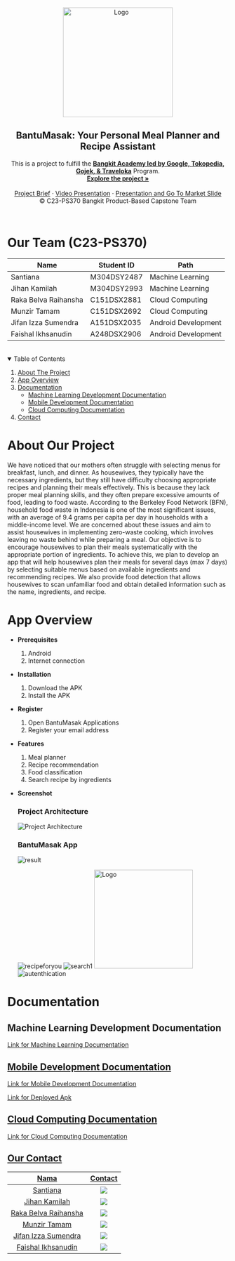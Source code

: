 <br />
<p align="center">
  <a href="https://github.com/J1fengs/bantu-masak">
    <img src="https://github.com/J1fengs/bantu-masak/assets/79673174/8c0384fb-1a58-4b85-a59d-2faa46670644" width='250dp' alt="Logo" >
 </a>

<h2 align="center">
BantuMasak: Your Personal Meal Planner and Recipe Assistant</h2>

<p align="center">
  This is a project to fulfill the  <a href="https://grow.google/intl/id_id/bangkit/"><strong>Bangkit Academy led by Google, Tokopedia, Gojek, & Traveloka</strong></a>
   Program.
    <br />
    <a href="https://github.com/J1fengs/bantu-masak"><strong>Explore the project »</strong></a>
    <br />
    <br />
    <a href="https://docs.google.com/document/d/19By6V09SjBDc5M-rbMGzih1PK0ZwWzYv8hx0hMLWTiE/edit">Project Brief</a>
    ·
    <a href="https://youtu.be/P2x-hpLLDtY">Video Presentation</a>
    ·
    <a href="https://drive.google.com/file/d/1EJf_QLWYMTRr5RC_SGdoampstB9nfYAS/view">Presentation and Go To Market Slide</a>
    <br />
    © C23-PS370 Bangkit Product-Based Capstone Team
  </p>
</p>
<br />

# Our Team (C23-PS370)
| Name                   | Student ID | Path                |
| ---------------------- | ---------- | ------------------- |
| Santiana     | M304DSY2487 | Machine Learning    |
| Jihan Kamilah   | M304DSY2993 | Machine Learning    |
| Raka Belva Raihansha          | C151DSX2881  | Cloud Computing |
| Munzir Tamam       | C151DSX2692 | Cloud Computing |
| Jifan Izza Sumendra   | A151DSX2035 | Android Development     |
| Faishal Ikhsanudin | A248DSX2906 | Android Development     |

<br>
<!-- TABLE OF CONTENTS -->
<details open="open">
  <summary>Table of Contents</summary>
  <ol>
    <li><a href="#about-our-project">About The Project</a></li>
    <li><a href="#app-overview">App Overview</a></li>
    <li>
      <a href="#documentation">Documentation</a>
      <ul>
        <li><a href="#machine-learning-development-documentation">Machine Learning Development Documentation</a></li>
        <li><a href="#mobile-development-documentation">Mobile Development Documentation</a></li>
        <li><a href="#cloud-computing-documentation">Cloud Computing Documentation</a></li>
      </ul>
    </li>
    <li><a href="#our-contact">Contact</a></li>
  </ol>
</details>

# About Our Project
We have noticed that our mothers often struggle with selecting menus for breakfast, lunch, and dinner. As housewives, they typically have the necessary ingredients, but they still have difficulty choosing appropriate recipes and planning their meals effectively. This is because they lack proper meal planning skills, and they often prepare excessive amounts of food, leading to food waste. According to the Berkeley Food Network (BFN), household food waste in Indonesia is one of the most significant issues, with an average of 9.4 grams per capita per day in households with a middle-income level. We are concerned about these issues and aim to assist housewives in implementing zero-waste cooking, which involves leaving no waste behind while preparing a meal. Our objective is to encourage housewives to plan their meals systematically with the appropriate portion of ingredients. To achieve this, we plan to develop an app that will help housewives plan their meals for several days (max 7 days) by selecting suitable menus based on available ingredients and recommending recipes. We also provide food detection that allows housewives to scan unfamiliar food and obtain detailed information such as the name, ingredients, and recipe.

# App Overview

- **Prerequisites**
  1.  Android
  2.  Internet connection

- **Installation**
  1.  Download the APK
  2.  Install the APK

- **Register**
  1.  Open BantuMasak Applications
  2.  Register your email address

- **Features**
  1.  Meal planner
  2.  Recipe recommendation
  3.  Food classification
  4.  Search recipe by ingredients

- **Screenshot**
  ### Project Architecture
  ![Project Architecture](https://user-images.githubusercontent.com/104478928/246432125-29035674-0879-44cf-a5ff-daca39bb9192.png)
  
  ### BantuMasak App
  ![result](https://github.com/tdkRungkad/bantuMasak/assets/129688029/1c82a01e-f32d-4dd2-99f3-e2fc1d2914a0)
  
  ![recipeforyou](https://github.com/tdkRungkad/bantuMasak/assets/129688029/d176c870-533b-438e-af21-f02957cfeddc)
  ![search1](https://github.com/tdkRungkad/bantuMasak/assets/129688029/0ba5277e-c6c0-474a-8975-45f46410e8fe)
  <img src="https://github.com/J1fengs/bantu-masak/assets/79673174/96052546-2a24-4e2f-9a8a-21cbd02b318f" width='225dp' alt="Logo" >
  ![autenthication](https://github.com/tdkRungkad/bantuMasak/assets/129688029/7f263753-dd6d-4663-9f4f-860cdef1cf22)
  
# Documentation

## Machine Learning Development Documentation
<a href="https://github.com/jihanKamilah/ML">Link for Machine Learning Documentation

## Mobile Development Documentation
<a href="https://github.com/J1fengs/BantuMasak">Link for Mobile Development Documentation

<a href="https://drive.google.com/drive/folders/1jKLA6dqjqj8Yd83pVi8HtLZlWffLek_4">Link for Deployed Apk

## Cloud Computing Documentation
<a href="https://github.com/MunzirT/BantuMasak_APIs">Link for Cloud Computing Documentation


## Our Contact
|          Nama         |       Contact       |
|:---------------------:|:-------------------:|
|  Santiana  | <a href="https://www.linkedin.com/in/santiana/"><img src="https://img.shields.io/badge/LinkedIn-0077B5?style=for-the-badge&logo=linkedin&logoColor=white" /></a> |
|  Jihan Kamilah  | <a href="https://www.linkedin.com/in/jihan-kamilah/"><img src="https://img.shields.io/badge/LinkedIn-0077B5?style=for-the-badge&logo=linkedin&logoColor=white" /></a> |
|  Raka Belva Raihansha  | <a href="https://www.linkedin.com/in/raka-belva/"><img src="https://img.shields.io/badge/LinkedIn-0077B5?style=for-the-badge&logo=linkedin&logoColor=white" /></a> |
|  Munzir Tamam  | <a href="https://www.linkedin.com/in/munzir-tamam-962a0a157/"><img src="https://img.shields.io/badge/LinkedIn-0077B5?style=for-the-badge&logo=linkedin&logoColor=white" /></a> |
|  Jifan Izza Sumendra  | <a href="https://www.linkedin.com/in/jifan-izza-bb531920a/"><img src="https://img.shields.io/badge/LinkedIn-0077B5?style=for-the-badge&logo=linkedin&logoColor=white" /></a> |
|  Faishal Ikhsanudin  | <a href="https://www.linkedin.com/in/faishal-ikhsanudin-072286238/"><img src="https://img.shields.io/badge/LinkedIn-0077B5?style=for-the-badge&logo=linkedin&logoColor=white" /></a> |
